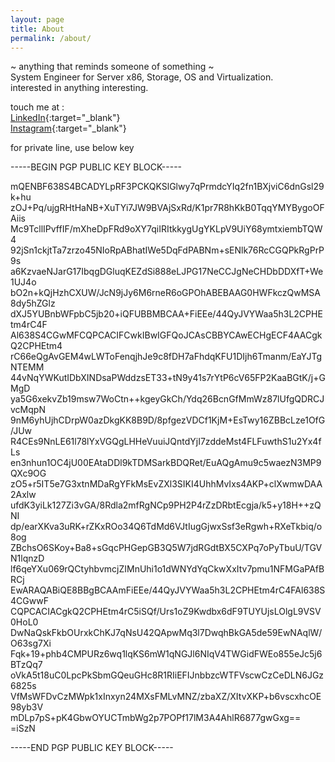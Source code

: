 ```yaml
---
layout: page
title: About
permalink: /about/
---
```


 ~ anything that reminds someone of something ~  
System Engineer for Server x86, Storage, OS and Virtualization.  
interested in anything interesting.

touch me at :  
[LinkedIn](https://www.linkedin.com/in/adisuryaw/){:target="_blank"} \
[Instagram](https://www.instagram.com/asuryaws/){:target="_blank"}

for private line, use below key

-----BEGIN PGP PUBLIC KEY BLOCK-----  

mQENBF638S4BCADYLpRF3PCKQKSlGlwy7qPrmdcYIq2fn1BXjviC6dnGsl29k+hu
zOJ+Pq/ujgRHtHaNB+XuTYi7JW9BVAjSxRd/K1pr7R8hKkB0TqqYMYBygoOFAiis
Mc9TcllIPvffIF/mXheDpFRd9oXY7qiIRItkkygUgYKLpV9UiY68ymtxiembTQW4
92jSn1ckjtTa7zrzo45NIoRpABhatIWe5DqFdPABNm+sENlk76RcCGQPkRgPrP9s
a6KzvaeNJarG17IbqgDGluqKEZdSi888eLJPG17NeCCJgNeCHDbDDXfT+We1UJ4o
bO2n+kQjHzhCXUW/JcN9jJy6M6rneR6oGPOhABEBAAG0HWFkczQwMSA8dy5hZGlz
dXJ5YUBnbWFpbC5jb20+iQFUBBMBCAA+FiEEe/44QyJVYWaa5h3L2CPHEtm4rC4F
Al638S4CGwMFCQPCACIFCwkIBwIGFQoJCAsCBBYCAwECHgECF4AACgkQ2CPHEtm4
rC66eQgAvGEM4wLWToFenqjhJe9c8fDH7aFhdqKFU1DIjh6Tmanm/EaYJTgNTEMM
44vNqYWKutIDbXINDsaPWddzsET33+tN9y41s7rYtP6cV65FP2KaaBGtK/j+GMgD
ya5G6xekvZb19msw7WoCtn++kgeyGkCh/Ydq26BcnGfMmWz87lUfgQDRCJvcMqpN
9nM6yhUjhCDrpW0azDkgKK8B9D/8pfgezVDCf1KjM+EsTwy16ZBBcLze1OfG/JUw
R4CEs9NnLE61l78lYxVGQgLHHeVuuiJQntdYjI7zddeMst4FLFuwthS1u2Yx4fLs
en3nhun1OC4jU00EAtaDDl9kTDMSarkBDQRet/EuAQgAmu9c5waezN3MP9QXc9OG
zO5+r5IT5e7G3xtnMDaRgYFkMsEvZXl3SIKI4UhhMvIxs4AKP+clXwmwDAA2Axlw
ufdK3yiLk127Zi3vGA/8Rdla2mfRgNCp9PH2P4rZzDRbtEcgja/k5+y18H++zQNI
dp/earXKva3uRK+rZKxROo34Q6TdMd6VJtIugGjwxSsf3eRgwh+RXeTkbiq/o8og
ZBchsO6SKoy+Ba8+sGqcPHGepGB3Q5W7jdRGdtBX5CXPq7oPyTbuU/TGVN1lqnzD
lf6qeYXu069rQCtyhbvmcjZIMnUhi1o1dWNYdYqCkwXxItv7pmu1NFMGaPAfBRCj
EwARAQABiQE8BBgBCAAmFiEEe/44QyJVYWaa5h3L2CPHEtm4rC4FAl638S4CGwwF
CQPCACIACgkQ2CPHEtm4rC5iSQf/Urs1oZ9Kwdbx6dF9TUYUjsLOlgL9VSV0HoL0
DwNaQskFkbOUrxkChKJ7qNsU42QApwMq3l7DwqhBkGA5de59EwNAqlW/O63sg7Xi
Fqk+19+phb4CMPURz6wq1lqKS6mW1qNGJl6NIqV4TWGidFWEo855eJc5j6BTzQq7
oVkA5t18uC0LpcPkSbmGQeuGHc8R1RIiEFIJnbbzcWTFVscwCzCeDLN6JGz6825s
VfMsWFDvCzMWpk1xInxyn24MXsFMLvMNZ/zbaXZ/XItvXKP+b6vscxhcOE98yb3V
mDLp7pS+pK4GbwOYUCTmbWg2p7POPf17lM3A4AhlR6877gwGxg==
=iSzN  

-----END PGP PUBLIC KEY BLOCK-----  

